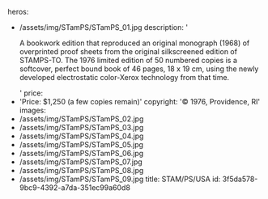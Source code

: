 heros:
  - /assets/img/STamPS/STamPS_01.jpg
description: '<p>A bookwork edition that reproduced an original monograph (1968) of overprinted proof sheets from the original silkscreened edition of STAMPS-TO. The 1976 limited edition of 50 numbered copies is a softcover, perfect bound book of 46 pages, 18 x 19 cm, using the newly developed electrostatic color-Xerox technology from that time.<br></p>'
price:
  - 'Price: $1,250 (a few copies remain)'
copyright: '© 1976, Providence, RI'
images:
  - /assets/img/STamPS/STamPS_02.jpg
  - /assets/img/STamPS/STamPS_03.jpg
  - /assets/img/STamPS/STamPS_04.jpg
  - /assets/img/STamPS/STamPS_05.jpg
  - /assets/img/STamPS/STamPS_06.jpg
  - /assets/img/STamPS/STamPS_07.jpg
  - /assets/img/STamPS/STamPS_08.jpg
  - /assets/img/STamPS/STamPS_09.jpg
title: STAM/PS/USA
id: 3f5da578-9bc9-4392-a7da-351ec99a60d8
